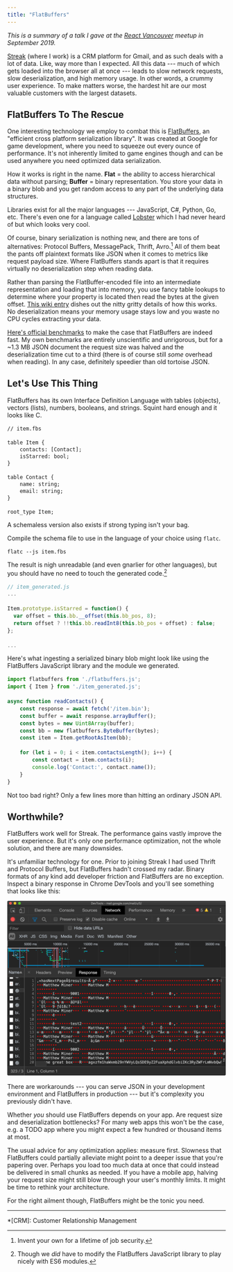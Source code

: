 ```yaml
---
title: "FlatBuffers"
---
```


*This is a summary of a talk I gave at the [React Vancouver](https://reactvancouver.com) meetup in September 2019.*

[Streak](https://www.streak.com) (where I work) is a CRM platform for Gmail, and as such deals with a lot of data. Like, way more than I expected. All this data --- much of which gets loaded into the browser all at once --- leads to slow network requests, slow deserialization, and high memory usage. In other words, a crummy user experience. To make matters worse, the hardest hit are our most valuable customers with the largest datasets.

## FlatBuffers To The Rescue

One interesting technology we employ to combat this is [FlatBuffers](https://google.github.io/flatbuffers/), an "efficient cross platform serialization library". It was created at Google for game development, where you need to squeeze out every ounce of performance. It's not inherently limited to game engines though and can be used anywhere you need optimized data serialization.

How it works is right in the name. **Flat** = the ability to access hierarchical data without parsing; **Buffer** = binary representation. You store your data in a binary blob and you get random access to any part of the underlying data structures.

Libraries exist for all the major languages --- JavaScript, C#, Python, Go, etc. There's even one for a language called [Lobster](http://strlen.com/lobster/) which I had never heard of but which looks very cool.

Of course, binary serialization is nothing new, and there are tons of alternatives: Protocol Buffers, MessagePack, Thrift, Avro.[^1] All of them beat the pants off plaintext formats like JSON when it comes to metrics like request payload size. Where FlatBuffers stands apart is that it requires virtually no deserialization step when reading data.

Rather than parsing the FlatBuffer-encoded file into an intermediate representation and loading that into memory, you use fancy table lookups to determine where your property is located then read the bytes at the given offset. [This wiki entry](https://github.com/mzaks/FlatBuffersSwift/wiki/FlatBuffers-Explained) dishes out the nitty gritty details of how this works. No deserialization means your memory usage stays low and you waste no CPU cycles extracting your data.

[Here's official benchmarks](https://google.github.io/flatbuffers/flatbuffers_benchmarks.html) to make the case that FlatBuffers are indeed fast. My own benchmarks are entirely unscientific and unrigorous, but for a ~1.3 MB JSON document the request size was halved and the deserialization time cut to a third (there is of course still *some* overhead when reading). In any case, definitely speedier than old tortoise JSON.

## Let's Use This Thing

FlatBuffers has its own Interface Definition Language with tables (objects), vectors (lists), numbers, booleans, and strings. Squint hard enough and it looks like C.

```
// item.fbs

table Item {
    contacts: [Contact];
    isStarred: bool;
}

table Contact {
    name: string;
    email: string;
}

root_type Item;
```

A schemaless version also exists if strong typing isn't your bag.

Compile the schema file to use in the language of your choice using `flatc`.

```shell
flatc --js item.fbs
```

The result is nigh unreadable (and even gnarlier for other languages), but you should have no need to touch the generated code.[^2]

```javascript
// item_generated.js
...

Item.prototype.isStarred = function() {
  var offset = this.bb.__offset(this.bb_pos, 8);
  return offset ? !!this.bb.readInt8(this.bb_pos + offset) : false;
};

...
```

Here's what ingesting a serialized binary blob might look like using the FlatBuffers JavaScript library and the module we generated.

```javascript
import flatbuffers from './flatbuffers.js';
import { Item } from './item_generated.js';

async function readContacts() {
    const response = await fetch('/item.bin');
    const buffer = await response.arrayBuffer();
    const bytes = new Uint8Array(buffer);
    const bb = new flatbuffers.ByteBuffer(bytes);
    const item = Item.getRootAsItem(bb);

    for (let i = 0; i < item.contactsLength(); i++) {
        const contact = item.contacts(i);
        console.log('Contact:', contact.name());
    }
}
```

Not too bad right? Only a few lines more than hitting an ordinary JSON API.

## Worthwhile?

FlatBuffers work well for Streak. The performance gains vastly improve the user experience. But it's only one performance optimization, not the whole solution, and there are many downsides.

It's unfamiliar technology for one. Prior to joining Streak I had used Thrift and Protocol Buffers, but FlatBuffers hadn't crossed my radar. Binary formats of any kind add developer friction and FlatBuffers are no exception. Inspect a binary response in Chrome DevTools and you'll see something that looks like this:

<img alt="Inspecting FlatBuffers response in Chrome DevTools" src="/images/flatbuffers-chrome-inspector.png">

There are workarounds --- you can serve JSON in your development environment and FlatBuffers in production --- but it's complexity you previously didn't have.

Whether *you* should use FlatBuffers depends on your app. Are request size and deserialization bottlenecks? For many web apps this won't be the case, e.g. a TODO app where you might expect a few hundred or thousand items at most.

The usual advice for any optimization applies: measure first. Slowness that FlatBuffers could partially alleviate might point to a deeper issue that you're papering over. Perhaps you load too much data at once that could instead be delivered in small chunks as needed. If you have a mobile app, halving your request size might still blow through your user's monthly limits. It might be time to rethink your architecture.

For the right ailment though, FlatBuffers might be the tonic you need.

---

[^1]: Invent your own for a lifetime of job security.

[^2]: Though we *did* have to modify the FlatBuffers JavaScript library to play nicely with ES6 modules.

*[CRM]: Customer Relationship Management

